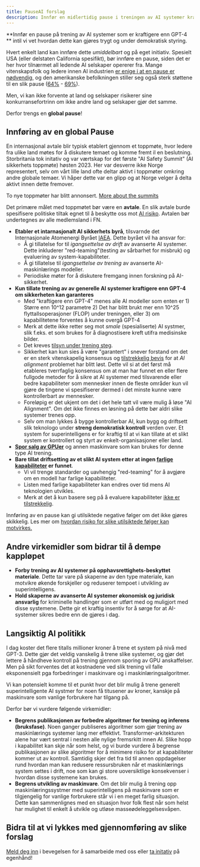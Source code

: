 ```yaml
---
title: PauseAI forslag
description: Innfør en midlertidig pause i treningen av AI systemer kraftigere enn GPT-4, forby trening på opphavsrettighetsbeskyttet materiale, hold skapere av AI systemer juridisk ansvarlig for skade.
---
```


**Innfør en pause på trening av AI systemer som er kraftigere enn GPT-4 ** intil vi vet hvordan dette kan gjøres trygt og under demokratisk styring.

Hvert enkelt land kan innføre dette _umiddelbart_ og på eget initiativ.
Spesielt USA (eller delstaten California spesifikt), bør innføre en pause, siden det er her hvor tilnærmet all ledende AI selskaper opererer fra.
Mange vitenskapsfolk og ledere innen AI industrien [er enige i at en pause er nødvendig](https://futureoflife.org/open-letter/pause-giant-ai-experiments/), og den amerikanske befolkningen stiller seg også sterk støttene til en slik pause ([64%](https://www.campaignforaisafety.org/usa-ai-x-risk-perception-tracker/) - [69%](https://today.yougov.com/topics/technology/survey-results/daily/2023/04/03/ad825/2)).

Men, vi kan ikke forvente at land og selskaper risikerer sine konkurransefortrinn om ikke andre land og selskaper gjør det samme.  

Derfor trengs en **global pause**!

## Innføring av en global Pause
En internasjonal avtale blir typisk etablert gjennom et toppmøte, hvor ledere fra ulike land møtes for å diskutere temaet og komme fremt il en beslutning. Storbritania tok initativ og var værtskap for det første "AI Safety Summit" (AI sikkerhets toppmøte) høsten 2023. Her var desverre ikke Norge representert, selv om vårt lille land ofte deltar aktivt i toppmøter omkring andre globale temaer. Vi håper dette var en glipp og at Norge velger å delta aktivt innen dette fremover. 

To nye toppmøter har blitt annonsert. 
[More about the summits](https://pauseai.info//summit)

Det primære målet med toppmøtet bør være en **avtale**.
En slik avtale burde spesifisere politiske tiltak egnet til å beskytte oss mot [AI risiko](/risks).
Avtalen bør undertegnes av alle medlemsland i FN.


- **Etabler et intarnasjonalt AI sikkerhets byrå**, tilsvarnde det Internasjonale Atomenergi Byrået [IAEA](https://www.iaea.org/). Dette byrået vil ha ansvar for:
  - Å gi tillatelse for til _igangsettelse av drift_ av avanserte AI systemer. Dette inkluderer "red-teaming"(testing av sårbarhet for misbruk) og evaluering av system-kapabiliteter.
  - Å gi tillatelse til _igangsettelse av trening_ av avanserte AI-maskinlærings modeller. 
  - Periodiske møter for å diskutere fremgang innen forskning på AI-sikkerhet.
- **Kun tillate trening av av generelle AI systemer kraftigere enn GPT-4 om sikkerheten kan garanteres**
  - Med "kraftigere enn GPT-4" menes alle AI modeller som enten er 1) Større enn 10^12 parametre 2) Det har blitt brukt mer enn 10^25 flyttallsoperasjoner (FLOP) under treningen, eller 3) om kapabilitetene forventes å kunne overgå GPT-4
  - Merk at dette ikke retter seg mot _smale_ (spesialiserte) AI systmer, slik f.eks. et som brukes for å diagnostisere kreft utifra medisinske bilder. 
  - Det kreves [tilsyn under trening steg](https://www.alignmentforum.org/posts/Zfk6faYvcf5Ht7xDx/compute-thresholds-proposed-rules-to-mitigate-risk-of-a-lab).
  - Sikkerhet kan kun sies å være "garantert" i snever forstand om det er en sterk vitenskapelig konsensus og [tilstrekkelig bevis](https://arxiv.org/abs/2309.01933) for at _AI alignment_ problemet har blitt løst. Dette vil si at det først må etableres tverrfaglig konsensus om at man har funnet en eller flere fullgode metoder for å sikre at AI systemer med tilsvarende eller bedre kapabiliteter som mennesker innen de fleste områder kun vil gjøre de tingene vi spesifiserer dermed i det minste kunne være kontrollerbart av mennesker.
  - Foreløpig er det ukjent om det i det hele tatt vil være mulig å løse "AI Alignment". Om det ikke finnes en løsning på dette bør aldri slike systemer trenes opp.
  - Selv om man lykkes å bygge kontrollerbar AI, kun bygg og driftsett slik teknologo under **streng demokratisk kontroll** verden over. Et system for superintelligens er for kraftig til at vi kan tillate at et slikt system er kontrollert og styrt av enkelt-organisasjoner eller land.
- [**Spor salg av GPUer**](https://arxiv.org/abs/2303.11341) og annen maskinvare som kan brukes for denne type AI trening. 
- **Bare tillat driftsetting av et slikt AI system etter at ingen [farlige kapabiliteter](https://pauseai.info/dangerous-capabilities) er funnet**.
  - Vi vil trenge standarder og uavhengig "red-teaming" for å avgjøre om en modell har farlige kapabiliteter.
  - Listen med farlige kapabiliteter kan endres over tid mens AI teknologien utvikles.
  - Merk at det å kun basere seg på å evaluere kapabiliteter [ikke er tilstrekkelig](https://pauseai.info/4-levels-of-ai-regulation).

Innføring av en pause kan gi utilsiktede negative følger om det ikke gjøres skikkelig.
Les mer om  [hvordan risiko for slike utilsiktede følger kan motvirkes.](https://pauseai.info/mitigating-pause-failures) 

## Andre virkemidler som bidrar til å dempe kappløpet
- **Forby trening av AI systemer på opphavsrettighets-beskyttet materiale**. Dette tar vare på skaperne av den type materiale, kan motvikre økende forskjeller og reduserer tempoet i utvikling av superintelligens. 
- **Hold skaperne av avanserte AI systemer økonomisk og juridisk ansvarlig** for kriminelle handlinger som er utført med og muligjort med disse systemene. Dette gir et kraftig insentiv for å sørge for at AI-systemer sikres bedre enn de gjøres i dag.

## Langsiktig AI politikk
I dag koster det flere titalls millioner kroner å trene et system på nivå med GPT-3. Dette gjør det veldig vanskelig å trene slike systemer, og gjør det lettere å håndheve kontroll på trening gjennom sporing av GPU anskaffelser. Men på sikt forventes det at kostnadene ved slik trening vil falle eksponensielt pga forbedringer i maskinvare og i maskinlæringsalgoritmer. 

Vi kan potensielt komme til et punkt hvor det blir mulig å trene generelt superintelligente AI systmer for noen få titusener av kroner, kanskje på maskinvare som vanlige forbrukere har tilgang på. 

Derfor bør vi vurdere følgende virkemidler:

- **Begrens publikasjonen av forbedre algoritmer for trening og inferens (bruksfase)**. Noen ganger publiseres algoritmer som gjør trening av maskinlærings systemer lang mer effektivt. Transformer-arkitekturen alene har vært sentral i nesten alle nylige fremsrkitt innen AI. Slike hopp i kapabilitet kan skje når som helst, og vi burde vurdere å begrense publikasjonen av slike algoritmer for å minimere risiko for at kapabiliteter kommer ut av kontroll. Samtidig skjer det fra tid til annen oppdagelser rund hvordan man kan redusere ressursbruken når et maskinlærings system settes i drift, noe som kan gi store uoversiktlige konsekvenser i hvordan disse systemene kan brukes. 
- **Begrens utvikling av maskinvare**. Om det blir mulig å trening opp maskinlæringssystmer med superintelligens på maskinvare som er tilgjengelig for vanlige forbrukere står vi i en meget farlig situasjon. Dette kan sammenlignes med en situasjon hvor folk flest når som helst har mulighet til enkelt å utvikle og utløse masseødeleggelsesvåpen. 

## Bidra til at vi lykkes med gjennomføring av slike forslag
[Meld deg inn](https://pauseai.info/join) i bevegelsen for å samarbeide med oss eller [ta initativ](https://pauseai.info/action) på egenhånd!

